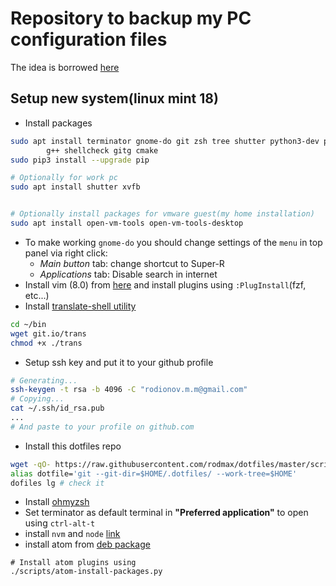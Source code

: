 # Repository to backup my PC configuration files
The idea is borrowed [here](https://developer.atlassian.com/blog/2016/02/best-way-to-store-dotfiles-git-bare-repo/)

## Setup new system(linux mint 18)
- Install packages

```bash
sudo apt install terminator gnome-do git zsh tree shutter python3-dev python3-venv python3-pip \
        g++ shellcheck gitg cmake
sudo pip3 install --upgrade pip

# Optionally for work pc
sudo apt install shutter xvfb


# Optionally install packages for vmware guest(my home installation)
sudo apt install open-vm-tools open-vm-tools-desktop
```

- To make working `gnome-do` you should change settings of the `menu` in top panel via right click:
    - *Main button* tab: change shortcut to Super-R
    - *Applications* tab: Disable search in internet
- Install vim (8.0) from [here](https://itsfoss.com/vim-8-release-install/) and install plugins using `:PlugInstall`(fzf, etc...)
- Install [translate-shell utility](https://github.com/soimort/translate-shell)

```bash
cd ~/bin
wget git.io/trans
chmod +x ./trans
```

- Setup ssh key and put it to your github profile

```bash
# Generating...
ssh-keygen -t rsa -b 4096 -C "rodionov.m.m@gmail.com"
# Copying...
cat ~/.ssh/id_rsa.pub
...
# And paste to your profile on github.com
```

- Install this dotfiles repo

```bash
wget -qO- https://raw.githubusercontent.com/rodmax/dotfiles/master/scripts/dotfiles-install.sh | bash
alias dotfile='git --git-dir=$HOME/.dotfiles/ --work-tree=$HOME'
dofiles lg # check it
```

- Install [ohmyzsh](http://ohmyz.sh/)
- Set terminator as default terminal in **"Preferred application"** to open using `ctrl-alt-t`
- install  `nvm` and `node` [link](https://github.com/creationix/nvm)
- install atom from [deb package](https://atom.io)

```
# Install atom plugins using
./scripts/atom-install-packages.py
```

